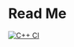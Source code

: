 # Read Me

[![C++ CI](https://github.com/mwkuse/430FirstRepo/actions/workflows/main.yml/badge.svg)](https://github.com/mwkuse/430FirstRepo/actions/workflows/main.yml)
